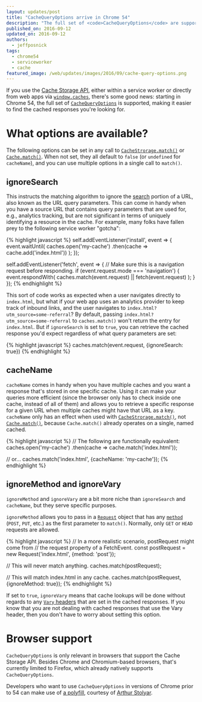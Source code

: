 ```yaml
---
layout: updates/post
title: "CacheQueryOptions arrive in Chrome 54"
description: "The full set of <code>CacheQueryOptions</code> are supported, making it easier to find the cached responses you're looking for."
published_on: 2016-09-12
updated_on: 2016-09-12
authors:
  - jeffposnick
tags:
  - chrome54
  - serviceworker
  - cache
featured_image: /web/updates/images/2016/09/cache-query-options.png
---
```


If you use the [Cache Storage API](https://developer.mozilla.org/en-US/docs/Web/API/CacheStorage), either within a service worker or directly from web apps via [`window.caches`](https://developer.mozilla.org/en-US/docs/Web/API/Window/caches), there's some good news: starting in Chrome 54, the full set of [`CacheQueryOptions`](https://w3c.github.io/ServiceWorker/spec/service_worker/#dictdef-cache-cachequeryoptions) is supported, making it easier to find the cached responses you're looking for.

# What options are available?

The following options can be set in any call to [`CacheStrorage.match()`](https://developer.mozilla.org/en-US/docs/Web/API/CacheStorage/match) or [`Cache.match()`](https://developer.mozilla.org/en-US/docs/Web/API/Cache/match). When not set, they all default to <code>false</code> (or `undefined` for <code>cacheName</code>), and you can use multiple options in a single call to <code>match()</code>.

## ignoreSearch

This instructs the matching algorithm to ignore the [search](https://url.spec.whatwg.org/#dom-url-search) portion of a URL, also known as the URL query parameters. This can come in handy when you have a source URL that contains query parameters that are used for, e.g., analytics tracking, but are not significant in terms of uniquely identifying a resource in the cache. For example, many folks have fallen prey to the following service worker "gotcha":

{% highlight javascript %}
self.addEventListener('install', event => {
  event.waitUntil(
    caches.open('my-cache')
      .then(cache => cache.add('index.html'))
  );
});

self.addEventListener('fetch', event => {
  // Make sure this is a navigation request before responding.
  if (event.request.mode === 'navigation') {
    event.respondWith(
      caches.match(event.request) || fetch(event.request)
    );
  }
});
{% endhighlight %}

This sort of code works as expected when a user navigates directly to `index.html`, but what if your web app uses an analytics provider to keep track of inbound links, and the user navigates to `index.html?utm_source=some-referral`? By default, passing `index.html?utm_source=some-referral` to `caches.match()` won't return the entry for `index.html`. But if `ignoreSearch` is set to `true`, you can retrieve the cached response you'd expect regardless of what query parameters are set:

{% highlight javascript %}
caches.match(event.request, {ignoreSearch: true})
{% endhighlight %}

## cacheName

`cacheName` comes in handy when you have multiple caches and you want a response that's stored in one specific cache. Using it can make your queries more efficient (since the browser only has to check inside one cache, instead of all of them) and allows you to retrieve a specific response for a given URL when multiple caches might have that URL as a key. `cacheName` only has an effect when used with [`CacheStrorage.match()`](https://developer.mozilla.org/en-US/docs/Web/API/CacheStorage/match), not [`Cache.match()`](https://developer.mozilla.org/en-US/docs/Web/API/Cache/match), because <code>Cache.match()</code> already operates on a single, named cached.

{% highlight javascript %}
// The following are functionally equivalent:
caches.open('my-cache')
  .then(cache => cache.match('index.html'));

// or...
caches.match('index.html', {cacheName: 'my-cache'});
{% endhighlight %}

## ignoreMethod and ignoreVary

`ignoreMethod` and `ignoreVary` are a bit more niche than `ignoreSearch` and `cacheName`, but they serve specific purposes.

`ignoreMethod` allows you to pass in a [`Request`](https://developer.mozilla.org/en-US/docs/Web/API/Request) object that has any [`method`](https://developer.mozilla.org/en-US/docs/Web/API/Request/method) (<code>POST</code>, <code>PUT</code>, etc.) as the first parameter to <code>match()</code>. Normally, only <code>GET</code> or <code>HEAD</code> requests are allowed.

{% highlight javascript %}
// In a more realistic scenario, postRequest might come from
// the request property of a FetchEvent.
const postRequest = new Request('index.html', {method: 'post'});

// This will never match anything.
caches.match(postRequest);

// This will match index.html in any cache.
caches.match(postRequest, {ignoreMethod: true});
{% endhighlight %}

If set to `true`, `ignoreVary` means that cache lookups will be done without regards to any [`Vary` headers](https://www.w3.org/Protocols/HTTP/Issues/vary-header.html) that are set in the cached responses. If you know that you are not dealing with cached responses that use the Vary header, then you don't have to worry about setting this option.

# Browser support

`CacheQueryOptions` is only relevant in browsers that support the Cache Storage API. Besides Chrome and Chromium-based browsers, that's currently limited to Firefox, which already natively supports `CacheQueryOptions`.

Developers who want to use `CacheQueryOptions` in versions of Chrome prior to 54 can make use of [a polyfill](https://www.npmjs.com/package/sw-cache-options), courtesy of [Arthur Stolyar](https://twitter.com/nekrtemplar).
